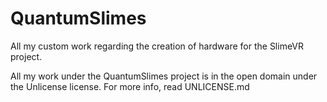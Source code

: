 # QuantumSlimes
All my custom work regarding the creation of hardware for the SlimeVR project.

All my work under the QuantumSlimes project is in the open domain under the Unlicense license.
For more info, read UNLICENSE.md

